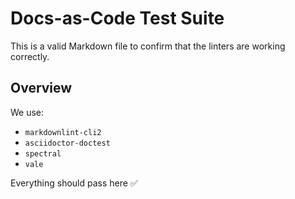 # Docs-as-Code Test Suite

This is a valid Markdown file to confirm that the linters are working correctly.

## Overview

We use:
- `markdownlint-cli2`
- `asciidoctor-doctest`
- `spectral`
- `vale`

Everything should pass here ✅
